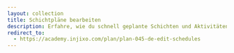 ```yaml
---
layout: collection
title: Schichtpläne bearbeiten
description: Erfahre, wie du schnell geplante Schichten und Aktivitäten ändern kannst.
redirect_to:
  - https://academy.injixo.com/plan/plan-045-de-edit-schedules
---
```

